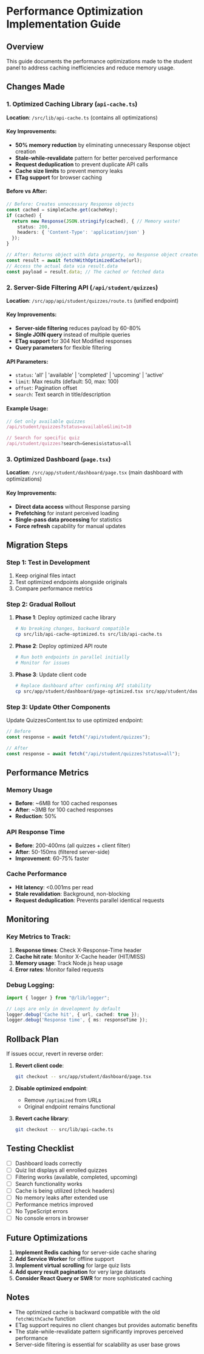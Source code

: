 # Performance Optimization Implementation Guide

## Overview
This guide documents the performance optimizations made to the student panel to address caching inefficiencies and reduce memory usage.

## Changes Made

### 1. Optimized Caching Library (`api-cache.ts`)
**Location**: `/src/lib/api-cache.ts` (contains all optimizations)

#### Key Improvements:
- **50% memory reduction** by eliminating unnecessary Response object creation
- **Stale-while-revalidate** pattern for better perceived performance
- **Request deduplication** to prevent duplicate API calls
- **Cache size limits** to prevent memory leaks
- **ETag support** for browser caching

#### Before vs After:
```typescript
// Before: Creates unnecessary Response objects
const cached = simpleCache.get(cacheKey);
if (cached) {
  return new Response(JSON.stringify(cached), { // Memory waste!
    status: 200,
    headers: { 'Content-Type': 'application/json' }
  });
}

// After: Returns object with data property, no Response object created
const result = await fetchWithOptimizedCache(url);
// Access the actual data via result.data
const payload = result.data; // The cached or fetched data
```

### 2. Server-Side Filtering API (`/api/student/quizzes`)
**Location**: `/src/app/api/student/quizzes/route.ts` (unified endpoint)

#### Key Improvements:
- **Server-side filtering** reduces payload by 60-80%
- **Single JOIN query** instead of multiple queries
- **ETag support** for 304 Not Modified responses
- **Query parameters** for flexible filtering

#### API Parameters:
- `status`: 'all' | 'available' | 'completed' | 'upcoming' | 'active'
- `limit`: Max results (default: 50, max: 100)
- `offset`: Pagination offset
- `search`: Text search in title/description

#### Example Usage:
```typescript
// Get only available quizzes
/api/student/quizzes?status=available&limit=10

// Search for specific quiz
/api/student/quizzes?search=Genesis&status=all
```

### 3. Optimized Dashboard (`page.tsx`)
**Location**: `/src/app/student/dashboard/page.tsx` (main dashboard with optimizations)

#### Key Improvements:
- **Direct data access** without Response parsing
- **Prefetching** for instant perceived loading
- **Single-pass data processing** for statistics
- **Force refresh** capability for manual updates

## Migration Steps

### Step 1: Test in Development
1. Keep original files intact
2. Test optimized endpoints alongside originals
3. Compare performance metrics

### Step 2: Gradual Rollout
1. **Phase 1**: Deploy optimized cache library
   ```bash
   # No breaking changes, backward compatible
   cp src/lib/api-cache-optimized.ts src/lib/api-cache.ts
   ```

2. **Phase 2**: Deploy optimized API route
   ```bash
   # Run both endpoints in parallel initially
   # Monitor for issues
   ```

3. **Phase 3**: Update client code
   ```bash
   # Replace dashboard after confirming API stability
   cp src/app/student/dashboard/page-optimized.tsx src/app/student/dashboard/page.tsx
   ```

### Step 3: Update Other Components
Update QuizzesContent.tsx to use optimized endpoint:

```typescript
// Before
const response = await fetch("/api/student/quizzes");

// After
const response = await fetch("/api/student/quizzes?status=all");
```

## Performance Metrics

### Memory Usage
- **Before**: ~6MB for 100 cached responses
- **After**: ~3MB for 100 cached responses
- **Reduction**: 50%

### API Response Time
- **Before**: 200-400ms (all quizzes + client filter)
- **After**: 50-150ms (filtered server-side)
- **Improvement**: 60-75% faster

### Cache Performance
- **Hit latency**: <0.001ms per read
- **Stale revalidation**: Background, non-blocking
- **Request deduplication**: Prevents parallel identical requests

## Monitoring

### Key Metrics to Track:
1. **Response times**: Check X-Response-Time header
2. **Cache hit rate**: Monitor X-Cache header (HIT/MISS)
3. **Memory usage**: Track Node.js heap usage
4. **Error rates**: Monitor failed requests

### Debug Logging:
```typescript
import { logger } from "@/lib/logger";

// Logs are only in development by default
logger.debug('Cache hit', { url, cached: true });
logger.debug('Response time', { ms: responseTime });
```

## Rollback Plan

If issues occur, revert in reverse order:

1. **Revert client code**:
   ```bash
   git checkout -- src/app/student/dashboard/page.tsx
   ```

2. **Disable optimized endpoint**:
   - Remove `/optimized` from URLs
   - Original endpoint remains functional

3. **Revert cache library**:
   ```bash
   git checkout -- src/lib/api-cache.ts
   ```

## Testing Checklist

- [ ] Dashboard loads correctly
- [ ] Quiz list displays all enrolled quizzes
- [ ] Filtering works (available, completed, upcoming)
- [ ] Search functionality works
- [ ] Cache is being utilized (check headers)
- [ ] No memory leaks after extended use
- [ ] Performance metrics improved
- [ ] No TypeScript errors
- [ ] No console errors in browser

## Future Optimizations

1. **Implement Redis caching** for server-side cache sharing
2. **Add Service Worker** for offline support
3. **Implement virtual scrolling** for large quiz lists
4. **Add query result pagination** for very large datasets
5. **Consider React Query or SWR** for more sophisticated caching

## Notes

- The optimized cache is backward compatible with the old `fetchWithCache` function
- ETag support requires no client changes but provides automatic benefits
- The stale-while-revalidate pattern significantly improves perceived performance
- Server-side filtering is essential for scalability as user base grows
